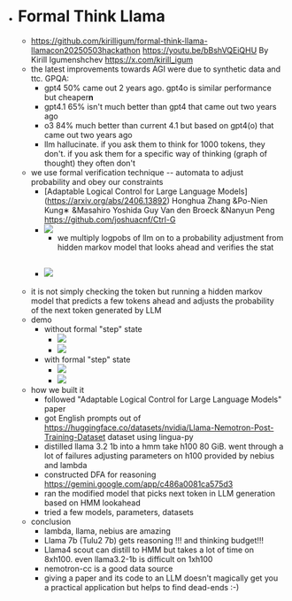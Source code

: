 - # Formal Think Llama
    - https://github.com/kirilligum/formal-think-llama-llamacon20250503hackathon
      https://youtu.be/bBshVQEiQHU
      By Kirill Igumenshchev https://x.com/kirill_igum
    - the latest improvements towards AGI were due to synthetic data and ttc. GPQA: 
        - gpt4 50% came out 2 years ago. gpt4o is similar performance but cheaper**n**
        - gpt4.1 65% isn't much better than gpt4 that came out two years ago
        - o3 84% much better than current 4.1 but based on gpt4(o) that came out two years ago
        - llm hallucinate. if you ask them to think for 1000 tokens, they don't. if you ask them for a specific way of thinking (graph of thought) they often don't
    - we use formal verification technique -- automata to adjust probability and obey our constraints
        - [Adaptable Logical Control for Large Language Models] (https://arxiv.org/abs/2406.13892) 
          Honghua Zhang &Po-Nien Kung∗ &Masahiro Yoshida Guy Van den Broeck &Nanyun Peng
          https://github.com/joshuacnf/Ctrl-G 
        - ![](https://firebasestorage.googleapis.com/v0/b/firescript-577a2.appspot.com/o/imgs%2Fapp%2Fkirilligum-personal%2FFTLJxxBadX.png?alt=media&token=c6f75151-7a8b-4a61-a470-7d17637ec289)
            - we multiply logpobs of llm on to a probability adjustment from hidden markov model that looks ahead and verifies the stat
        - ![](https://firebasestorage.googleapis.com/v0/b/firescript-577a2.appspot.com/o/imgs%2Fapp%2Fkirilligum-personal%2FNsZ0RAQfpX.png?alt=media&token=bea3cdd5-ddc7-4cb3-85fa-83db9af8a6d7)
            - 
    - it is not simply checking the token but running a hidden markov model that predicts a few tokens ahead and adjusts the probability of the next token generated by LLM
    - demo
        - without formal "step" state
            - ![](https://firebasestorage.googleapis.com/v0/b/firescript-577a2.appspot.com/o/imgs%2Fapp%2Fkirilligum-personal%2F_MFnyJ-TU2.png?alt=media&token=0bf218f5-7cdc-44ba-9701-d454d0741787)
            - ![](https://firebasestorage.googleapis.com/v0/b/firescript-577a2.appspot.com/o/imgs%2Fapp%2Fkirilligum-personal%2FoJj35TVXHL.png?alt=media&token=78a90742-c0a1-479e-969b-14561ae78525)
        - with formal "step" state
            - ![](https://firebasestorage.googleapis.com/v0/b/firescript-577a2.appspot.com/o/imgs%2Fapp%2Fkirilligum-personal%2FWHZ182ST-B.png?alt=media&token=56fe573f-08b8-4507-9007-259165829cd1)
            - ![](https://firebasestorage.googleapis.com/v0/b/firescript-577a2.appspot.com/o/imgs%2Fapp%2Fkirilligum-personal%2F8O1B1yb_t5.png?alt=media&token=5d835583-0733-47de-9f8b-5d4232433cad)
    - how we built it
        - followed "Adaptable Logical Control for Large Language Models" paper 
        - got English prompts out of https://huggingface.co/datasets/nvidia/Llama-Nemotron-Post-Training-Dataset dataset using lingua-py
        - distilled llama 3.2 1b into a hmm take h100 80 GiB. went through a lot of failures adjusting parameters on h100 provided by nebius and lambda
        - constructed DFA for reasoning https://gemini.google.com/app/c486a0081ca575d3
        - ran the modified model that picks next token in LLM generation based on HMM lookahead
        - tried a few models, parameters, datasets
    - conclusion
        - lambda, llama, nebius are amazing
        - Llama 7b (Tulu2 7b) gets reasoning !!! and thinking budget!!!
        - Llama4 scout can distill to HMM but takes a lot of time on 8xh100. even llama3.2-1b is difficult on 1xh100
        - nemotron-cc is a good data source
        - giving a paper and its code to an LLM doesn't magically get you a practical application but helps to find dead-ends :-)
